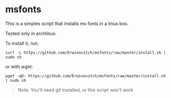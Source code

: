 # msfonts

This is a simples script that installs ms fonts in a linux box.

Tested only in archlinux.

To install it, run:

	curl -L https://github.com/Erwinovitch/msfonts/raw/master/install.sh | sudo sh

or with wget:

    wget -qO- https://github.com/Erwinovitch/msfonts/raw/master/install.sh | sudo sh


> Note: You'll need git installed, or this script won't work
